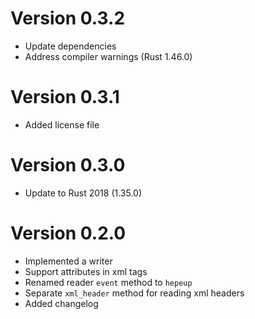 # Version 0.3.2

- Update dependencies
- Address compiler warnings (Rust 1.46.0)

# Version 0.3.1

- Added license file

# Version 0.3.0

- Update to Rust 2018 (1.35.0)

# Version 0.2.0

- Implemented a writer
- Support attributes in xml tags
- Renamed reader `event` method to `hepeup`
- Separate `xml_header` method for reading xml headers
- Added changelog
